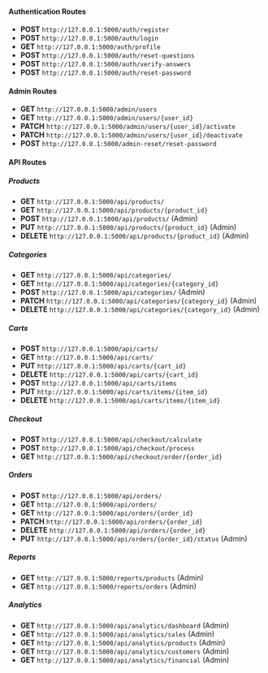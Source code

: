 #### Authentication Routes

  * **POST** `http://127.0.0.1:5000/auth/register`
  * **POST** `http://127.0.0.1:5000/auth/login`
  * **GET** `http://127.0.0.1:5000/auth/profile`
  * **POST** `http://127.0.0.1:5000/auth/reset-questions`
  * **POST** `http://127.0.0.1:5000/auth/verify-answers`
  * **POST** `http://127.0.0.1:5000/auth/reset-password`

#### Admin Routes

  * **GET** `http://127.0.0.1:5000/admin/users`
  * **GET** `http://127.0.0.1:5000/admin/users/{user_id}`
  * **PATCH** `http://127.0.0.1:5000/admin/users/{user_id}/activate`
  * **PATCH** `http://127.0.0.1:5000/admin/users/{user_id}/deactivate`
  * **POST** `http://127.0.0.1:5000/admin-reset/reset-password`

#### API Routes

##### Products

  * **GET** `http://127.0.0.1:5000/api/products/`
  * **GET** `http://127.0.0.1:5000/api/products/{product_id}`
  * **POST** `http://127.0.0.1:5000/api/products/` (Admin)
  * **PUT** `http://127.0.0.1:5000/api/products/{product_id}` (Admin)
  * **DELETE** `http://127.0.0.1:5000/api/products/{product_id}` (Admin)

##### Categories

  * **GET** `http://127.0.0.1:5000/api/categories/`
  * **GET** `http://127.0.0.1:5000/api/categories/{category_id}`
  * **POST** `http://127.0.0.1:5000/api/categories/` (Admin)
  * **PATCH** `http://127.0.0.1:5000/api/categories/{category_id}` (Admin)
  * **DELETE** `http://127.0.0.1:5000/api/categories/{category_id}` (Admin)

##### Carts

  * **POST** `http://127.0.0.1:5000/api/carts/`
  * **GET** `http://127.0.0.1:5000/api/carts/`
  * **PUT** `http://127.0.0.1:5000/api/carts/{cart_id}`
  * **DELETE** `http://127.0.0.1:5000/api/carts/{cart_id}`
  * **POST** `http://127.0.0.1:5000/api/carts/items`
  * **PUT** `http://127.0.0.1:5000/api/carts/items/{item_id}`
  * **DELETE** `http://127.0.0.1:5000/api/carts/items/{item_id}`

##### Checkout

  * **POST** `http://127.0.0.1:5000/api/checkout/calculate`
  * **POST** `http://127.0.0.1:5000/api/checkout/process`
  * **GET** `http://127.0.0.1:5000/api/checkout/order/{order_id}`

##### Orders

  * **POST** `http://127.0.0.1:5000/api/orders/`
  * **GET** `http://127.0.0.1:5000/api/orders/`
  * **GET** `http://127.0.0.1:5000/api/orders/{order_id}`
  * **PATCH** `http://127.0.0.1:5000/api/orders/{order_id}`
  * **DELETE** `http://127.0.0.1:5000/api/orders/{order_id}`
  * **PUT** `http://127.0.0.1:5000/api/orders/{order_id}/status` (Admin)

  ##### Reports

* **GET** `http://127.0.0.1:5000/reports/products` (Admin)
* **GET** `http://127.0.0.1:5000/reports/orders` (Admin)

##### Analytics

* **GET** `http://127.0.0.1:5000/api/analytics/dashboard` (Admin)
* **GET** `http://127.0.0.1:5000/api/analytics/sales` (Admin)
* **GET** `http://127.0.0.1:5000/api/analytics/products` (Admin)
* **GET** `http://127.0.0.1:5000/api/analytics/customers` (Admin)
* **GET** `http://127.0.0.1:5000/api/analytics/financial` (Admin)
